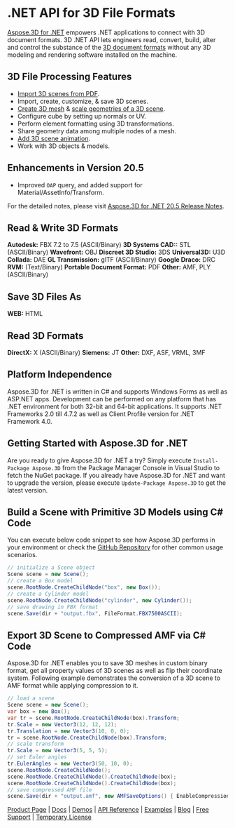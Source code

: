 # .NET API for 3D File Formats

[Aspose.3D for .NET](http://products.aspose.com/3d/net) empowers .NET applications to connect with 3D document formats. 3D .NET API lets engineers read, convert, build, alter and control the substance of the [3D document formats](https://docs.aspose.com/display/3dnet/Supported+File+Formats) without any 3D modeling and rendering software installed on the machine.

## 3D File Processing Features

- [Import 3D scenes from PDF](https://docs.aspose.com/display/3dnet/Import+3D+Scenes+and+Contents+from+a+PDF).
- Import, create, customize, & save 3D scenes.
- [Create 3D mesh](https://docs.aspose.com/display/3dnet/Create+3D+Mesh+and+Scene) & [scale geometries of a 3D scene](https://docs.aspose.com/display/3dnet/Scale+geometries+of+a+3D+Scene).
- Configure cube by setting up normals or UV.
- Perform element formatting using 3D transformations.
- Share geometry data among multiple nodes of a mesh.
- [Add 3D scene animation](https://docs.aspose.com/display/3dnet/Add+Animation+Property+and+Setup+Target+Camera+in+3D+document).
- Work with 3D objects & models.

## Enhancements in Version 20.5

- Improved `OAP` query, and added support for Material/AssetInfo/Transform.

For the detailed notes, please visit [Aspose.3D for .NET 20.5 Release Notes](https://docs.aspose.com/display/3dnet/Aspose.3D+for+.NET+20.5+Release+Notes).

## Read & Write 3D Formats

**Autodesk:** FBX 7.2 to 7.5 (ASCII/Binary)
**3D Systems CAD::** STL (ASCII/Binary)
**Wavefront:** OBJ
**Discreet 3D Studio:** 3DS
**Universal3D:** U3D
**Collada:** DAE
**GL Transmission:** glTF (ASCII/Binary)
**Google Draco:** DRC
**RVM:** (Text/Binary)
**Portable Document Format:** PDF
**Other:** AMF, PLY (ASCII/Binary)

## Save 3D Files As

**WEB:** HTML

## Read 3D Formats

**DirectX:** X (ASCII/Binary)
**Siemens:** JT 
**Other:** DXF, ASF, VRML, 3MF

## Platform Independence

Aspose.3D for .NET is written in C# and supports Windows Forms as well as ASP.NET apps. Development can be performed on any platform that has .NET environment for both 32-bit and 64-bit applications. It supports .NET Frameworks 2.0 till 4.7.2 as well as Client Profile version for .NET Framework 4.0.

## Getting Started with Aspose.3D for .NET

Are you ready to give Aspose.3D for .NET a try? Simply execute `Install-Package Aspose.3D` from the Package Manager Console in Visual Studio to fetch the NuGet package. If you already have Aspose.3D for .NET and want to upgrade the version, please execute `Update-Package Aspose.3D` to get the latest version.

## Build a Scene with Primitive 3D Models using C# Code

You can execute below code snippet to see how Aspose.3D performs in your environment or check the [GitHub Repository](https://github.com/aspose-3d/Aspose.3D-for-.NET) for other common usage scenarios.

```csharp
// initialize a Scene object
Scene scene = new Scene();
// create a Box model
scene.RootNode.CreateChildNode("box", new Box());
// create a Cylinder model
scene.RootNode.CreateChildNode("cylinder", new Cylinder());
// save drawing in FBX format
scene.Save(dir + "output.fbx", FileFormat.FBX7500ASCII);
```

## Export 3D Scene to Compressed AMF via C# Code

Aspose.3D for .NET enables you to save 3D meshes in custom binary format, get all property values of 3D scenes as well as flip their coordinate system. Following example demonstrates the conversion of a 3D scene to AMF format while applying compression to it.

```csharp
// load a scene
Scene scene = new Scene();
var box = new Box();
var tr = scene.RootNode.CreateChildNode(box).Transform;
tr.Scale = new Vector3(12, 12, 12);
tr.Translation = new Vector3(10, 0, 0);
tr = scene.RootNode.CreateChildNode(box).Transform;
// scale transform
tr.Scale = new Vector3(5, 5, 5);
// set Euler angles
tr.EulerAngles = new Vector3(50, 10, 0);
scene.RootNode.CreateChildNode();
scene.RootNode.CreateChildNode().CreateChildNode(box);
scene.RootNode.CreateChildNode().CreateChildNode(box);
// save compressed AMF file
scene.Save(dir + "output.amf", new AMFSaveOptions() { EnableCompression = true });
```

[Product Page](https://products.aspose.com/3d/net) | [Docs](https://docs.aspose.com/display/3dnet/Home) | [Demos](https://products.aspose.app/3d/family) | [API Reference](https://apireference.aspose.com/net/3d) | [Examples](https://github.com/aspose-3d/Aspose.3D-for-.NET) | [Blog](https://blog.aspose.com/category/3d/) | [Free Support](https://forum.aspose.com/c/3d) |  [Temporary License](https://purchase.aspose.com/temporary-license)
